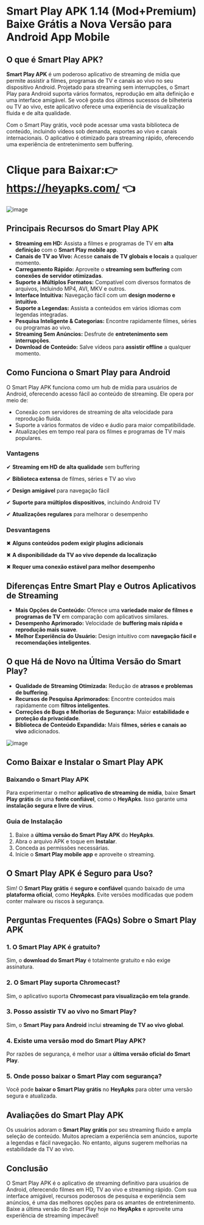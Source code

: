 # Smart Play APK 1.14 (Mod+Premium) Baixe Grátis a Nova Versão para Android App Mobile


## O que é Smart Play APK?
**Smart Play APK** é um poderoso aplicativo de streaming de mídia que permite assistir a filmes, programas de TV e canais ao vivo no seu dispositivo Android. Projetado para streaming sem interrupções, o Smart Play para Android suporta vários formatos, reprodução em alta definição e uma interface amigável. Se você gosta dos últimos sucessos de bilheteria ou TV ao vivo, este aplicativo oferece uma experiência de visualização fluida e de alta qualidade.

Com o Smart Play grátis, você pode acessar uma vasta biblioteca de conteúdo, incluindo vídeos sob demanda, esportes ao vivo e canais internacionais. O aplicativo é otimizado para streaming rápido, oferecendo uma experiência de entretenimento sem buffering.

# Clique para Baixar:👉 https://heyapks.com/ 👈

![image](https://github.com/user-attachments/assets/20d6e69f-f810-4937-95d6-13fd6a2678b1)

## Principais Recursos do Smart Play APK
- **Streaming em HD:** Assista a filmes e programas de TV em **alta definição** com o **Smart Play mobile app**.
- **Canais de TV ao Vivo:** Acesse **canais de TV globais e locais** a qualquer momento.
- **Carregamento Rápido:** Aproveite o **streaming sem buffering** com **conexões de servidor otimizadas**.
- **Suporte a Múltiplos Formatos:** Compatível com diversos formatos de arquivos, incluindo MP4, AVI, MKV e outros.
- **Interface Intuitiva:** Navegação fácil com um **design moderno e intuitivo**.
- **Suporte a Legendas:** Assista a conteúdos em vários idiomas com legendas integradas.
- **Pesquisa Inteligente & Categorias:** Encontre rapidamente filmes, séries ou programas ao vivo.
- **Streaming Sem Anúncios:** Desfrute de **entretenimento sem interrupções**.
- **Download de Conteúdo:** Salve vídeos para **assistir offline** a qualquer momento.

## Como Funciona o Smart Play para Android
O Smart Play APK funciona como um hub de mídia para usuários de Android, oferecendo acesso fácil ao conteúdo de streaming. Ele opera por meio de:
- Conexão com servidores de streaming de alta velocidade para reprodução fluida.
- Suporte a vários formatos de vídeo e áudio para maior compatibilidade.
- Atualizações em tempo real para os filmes e programas de TV mais populares.

### Vantagens

✔ **Streaming em HD de alta qualidade** sem buffering

✔ **Biblioteca extensa** de filmes, séries e TV ao vivo

✔ **Design amigável** para navegação fácil

✔ **Suporte para múltiplos dispositivos**, incluindo Android TV

✔ **Atualizações regulares** para melhorar o desempenho

### Desvantagens

✖ **Alguns conteúdos podem exigir plugins adicionais**

✖ **A disponibilidade da TV ao vivo depende da localização**

✖ **Requer uma conexão estável para melhor desempenho**

## Diferenças Entre Smart Play e Outros Aplicativos de Streaming
- **Mais Opções de Conteúdo:** Oferece uma **variedade maior de filmes e programas de TV** em comparação com aplicativos similares.
- **Desempenho Aprimorado:** Velocidade de **buffering mais rápida e reprodução mais suave**.
- **Melhor Experiência do Usuário:** Design intuitivo com **navegação fácil e recomendações inteligentes**.

## O que Há de Novo na Última Versão do Smart Play?
- **Qualidade de Streaming Otimizada:** Redução de **atrasos e problemas de buffering**.
- **Recursos de Pesquisa Aprimorados:** Encontre conteúdos mais rapidamente com **filtros inteligentes**.
- **Correções de Bugs e Melhorias de Segurança:** Maior **estabilidade e proteção da privacidade**.
- **Biblioteca de Conteúdo Expandida:** Mais **filmes, séries e canais ao vivo** adicionados.

![image](https://github.com/user-attachments/assets/dba82592-7b72-447d-8342-712502efae86)

## Como Baixar e Instalar o Smart Play APK
### Baixando o Smart Play APK
Para experimentar o melhor **aplicativo de streaming de mídia**, baixe **Smart Play grátis** de uma **fonte confiável**, como o **HeyApks**. Isso garante uma **instalação segura e livre de vírus**.

### Guia de Instalação
1. Baixe a **última versão do Smart Play APK** do **HeyApks**.
2. Abra o arquivo APK e toque em **Instalar**.
3. Conceda as permissões necessárias.
4. Inicie o **Smart Play mobile app** e aproveite o streaming.

## O Smart Play APK é Seguro para Uso?
Sim! O **Smart Play grátis** é **seguro e confiável** quando baixado de uma **plataforma oficial**, como **HeyApks**. Evite versões modificadas que podem conter malware ou riscos à segurança.

## Perguntas Frequentes (FAQs) Sobre o Smart Play APK
### 1. O Smart Play APK é gratuito?
Sim, o **download do Smart Play** é totalmente gratuito e não exige assinatura.

### 2. O Smart Play suporta Chromecast?
Sim, o aplicativo suporta **Chromecast para visualização em tela grande**.

### 3. Posso assistir TV ao vivo no Smart Play?
Sim, o **Smart Play para Android** inclui **streaming de TV ao vivo global**.

### 4. Existe uma versão mod do Smart Play APK?
Por razões de segurança, é melhor usar a **última versão oficial do Smart Play**.

### 5. Onde posso baixar o Smart Play com segurança?
Você pode **baixar o Smart Play grátis** no **HeyApks** para obter uma versão segura e atualizada.

## Avaliações do Smart Play APK
Os usuários adoram o **Smart Play grátis** por seu streaming fluido e ampla seleção de conteúdo. Muitos apreciam a experiência sem anúncios, suporte a legendas e fácil navegação. No entanto, alguns sugerem melhorias na estabilidade da TV ao vivo.

## Conclusão
O Smart Play APK é o aplicativo de streaming definitivo para usuários de Android, oferecendo filmes em HD, TV ao vivo e streaming rápido. Com sua interface amigável, recursos poderosos de pesquisa e experiência sem anúncios, é uma das melhores opções para os amantes de entretenimento. Baixe a última versão do Smart Play hoje no **HeyApks** e aproveite uma experiência de streaming impecável!
